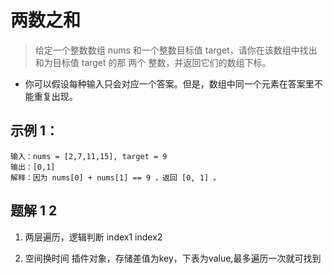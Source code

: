 # 两数之和
> 给定一个整数数组 nums 和一个整数目标值 target，请你在该数组中找出 和为目标值 target  的那 两个 整数，并返回它们的数组下标。
+ 你可以假设每种输入只会对应一个答案。但是，数组中同一个元素在答案里不能重复出现。

## 示例 1：
```
输入：nums = [2,7,11,15], target = 9
输出：[0,1]
解释：因为 nums[0] + nums[1] == 9 ，返回 [0, 1] 。
```


## 题解 1 2 
1. 两层遍历，逻辑判断
index1 index2

2. 空间换时间
插件对象，存储差值为key，下表为value,最多遍历一次就可找到